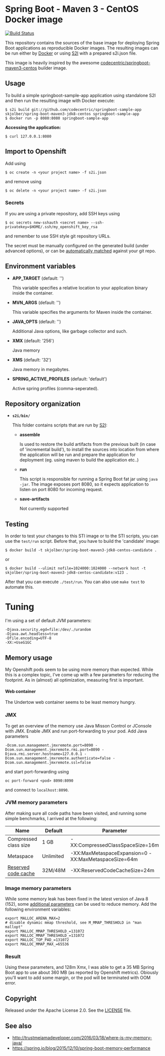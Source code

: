 # Spring Boot - Maven 3 - CentOS Docker image

[![Build Status](https://travis-ci.org/codecentric/springboot-maven3-centos.svg?branch=master)](https://travis-ci.org/codecentric/springboot-maven3-centos)

This repository contains the sources of the base image for deploying Spring Boot applications as reproducible Docker images. The resulting images can be run either by [Docker](http://docker.io) or using [S2I](https://github.com/openshift/source-to-image) with a prepared s2i.json file.

This image is heavily inspired by the awesome [codecentric/springboot-maven3-centos](https://github.com/codecentric/springboot-maven3-centos) builder image.

## Usage

To build a simple springboot-sample-app application using standalone S2I and then run the resulting image with Docker execute:

```
$ s2i build git://github.com/codecentric/springboot-sample-app skjolber/spring-boot-maven3-jdk8-centos springboot-sample-app
$ docker run -p 8080:8080 springboot-sample-app
```

**Accessing the application:**

```
$ curl 127.0.0.1:8080
```

## Import to Openshift
Add using
```
$ oc create -n <your project name> -f s2i.json
```
and remove using 
```
$ oc delete -n <your project name> -f s2i.json 
```

### Secrets
If you are using a private repository, add SSH keys using

```
$ oc secrets new-sshauth <secret name> --ssh-privatekey=$HOME/.ssh/my_openshift_key_rsa
```
and remember to use SSH style git repository URLs.

The secret must be manually configured on the generated build (under advanced options), or can be [automatically matched](https://docs.openshift.com/container-platform/3.6/dev_guide/builds/build_inputs.html) against your git repo.

## Environment variables

*  **APP_TARGET** (default: '')

    This variable specifies a relative location to your application binary inside the
    container.

*  **MVN_ARGS** (default: '')

    This variable specifies the arguments for Maven inside the container.
   
*  **JAVA_OPTS** (default: '')

    Additional Java options, like garbage collector and such.

*  **XMX** (default: '256')
   
    Java memory

*  **XMS** (default: '32')
   
    Java memory in megabytes.

*  **SPRING_ACTIVE_PROFILES** (default: 'default')
   
    Active spring profiles (comma-seperated). 

## Repository organization

* **`s2i/bin/`**

  This folder contains scripts that are run by [S2I](https://github.com/openshift/source-to-image):

  *   **assemble**

      Is used to restore the build artifacts from the previous built (in case of
      'incremental build'), to install the sources into location from where the
      application will be run and prepare the application for deployment (eg.
      using maven to build the application etc..)

  *   **run**

      This script is responsible for running a Spring Boot fat jar using `java -jar`.
      The image exposes port 8080, so it expects application to listen on port
      8080 for incoming request.

  *   **save-artifacts**

      Not currently supported

## Testing

In order to test your changes to this STI image or to the STI scripts, you can use the `test/run` script. Before that, you have to build the 'candidate' image:

```
$ docker build -t skjolber/spring-boot-maven3-jdk8-centos-candidate .
```

or 

```
$ docker build --ulimit nofile=1024000:1024000 --network host -t skjolber/spring-boot-maven3-jdk8-centos-candidate:v123 .
```

After that you can execute `./test/run`. You can also use `make test` to automate this.

# Tuning
I'm using a set of default JVM parameters:

    -Djava.security.egd=file:/dev/./urandom 
    -Djava.awt.headless=true 
    -Dfile.encoding=UTF-8
    -XX:+UseG1GC 

## Memory usage
My Openshift pods seem to be using more memory than expected. While this is a complex topic, I've come up with a few parameters for reducing the footprint. As in (almost) all optimization, measuring first is important.

#### Web container
The Undertow web container seems to be least memory hungry.

### JMX
To get an overview of the memory use Java Misson Control or JConsole with JMX. Enable JMX and run port-forwarding to your pod. Add Java parameters

```
-Dcom.sun.management.jmxremote.port=8090 -Dcom.sun.management.jmxremote.rmi.port=8090 -Djava.rmi.server.hostname=127.0.0.1 -Dcom.sun.management.jmxremote.authenticate=false -Dcom.sun.management.jmxremote.ssl=false
```

and start port-forwarding using

```
oc port-forward <pod> 8090:8090
```

and connect to `localhost:8090`.

### JVM memory parameters
After making sure all code paths have been visited, and running some simple benchmarks, I arrived at the following:

|Name|Default|Parameter|
|----|------|---------|
|Compressed class size|1 GB|-XX:CompressedClassSpaceSize=16m|
|Metaspace|Unlimited|-XX:MaxMetaspaceExpansion=0 -XX:MaxMetaspaceSize=64m|
|[Reserved code cache]|32M/48M|-XX:ReservedCodeCacheSize=24m|

### Image memory parameters
While some memory leak has been fixed in the latest version of Java 8 (152), some [additional parameters] can be used to reduce memory. Add the following environment variables:

    export MALLOC_ARENA_MAX=2
    # disable dynamic mmap threshold, see M_MMAP_THRESHOLD in "man mallopt"
    export MALLOC_MMAP_THRESHOLD_=131072
    export MALLOC_MMAP_THRESHOLD_=131072
    export MALLOC_TOP_PAD_=131072
    export MALLOC_MMAP_MAX_=65536

### Result
Using these parameters, and 128m Xmx, I was able to get a 35 MB Spring Boot app to use about 360 MB (as reported by Openshift metrics). Obiously you'll want to add some margin, or the pod will be terminated with OOM error.


## Copyright

Released under the Apache License 2.0. See the [LICENSE](LICENSE) file.

## See also

  * http://trustmeiamadeveloper.com/2016/03/18/where-is-my-memory-java/
  * https://spring.io/blog/2015/12/10/spring-boot-memory-performance
   
[Reserved code cache]:		https://docs.oracle.com/javase/8/embedded/develop-apps-platforms/codecache.htm
[additional parameters]:	https://stackoverflow.com/questions/26041117/growing-resident-memory-usage-rss-of-java-process
